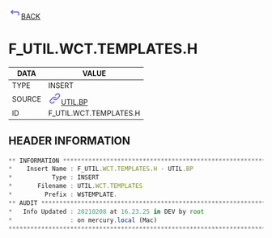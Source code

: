 <img src="../.resources/themes/unicons-line-6563ff/corner-up-left-alt.svg" alt="BACK" width="25" />[BACK](../DOCS/UTIL.BP.md)  
# F_UTIL.WCT.TEMPLATES.H  
|DATA|VALUE|
| --- | --- |
|TYPE|INSERT|
|SOURCE|<img src="../.resources/themes/unicons-line-6563ff/link.svg" alt="UTIL.BP" width="25" />[UTIL.BP](../DOCS/UTIL.BP.md)|
|ID|F_UTIL.WCT.TEMPLATES.H|
    
    
## HEADER INFORMATION  
```javascript
** INFORMATION ****************************************************************
*    Insert Name : F_UTIL.WCT.TEMPLATES.H - UTIL.BP
*           Type : INSERT
*       Filename : UTIL.WCT.TEMPLATES
*         Prefix : W$TEMPLATE.
** AUDIT **********************************************************************
*   Info Updated : 20210208 at 16.23.25 in DEV by root
*                : on mercury.local (Mac)
*******************************************************************************
```
